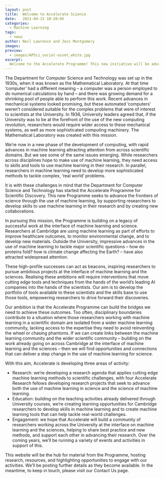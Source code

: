 ```yaml
---
layout: post
title:  Welcome to Accelerate Science
date:   2021-04-15 10:20:05
categories:
  - Machine Learning
tags:
  - news
author: Neil Lawrence and Jess Montgomery
images:
preview:
  - images/APSci_social-asset_white.jpg
excerpt:
  Welcome to the Accelerate Programme! This new initiative will be advancing research at the interface of machine learning and the sciences.
---
```

The Department for Computer Science and Technology was set up in the 1930s, when it was known as the Mathematical Laboratory. At that time ‘computer’ had a different meaning – a computer was a person employed to do numerical calculations by hand – and there was growing demand for a shrinking pool of people able to perform this work. Recent advances in mechanical systems looked promising, but these automated ‘computers’ weren’t considered suitable for the complex problems that were of interest to scientists at the University. In 1936, University leaders agreed that, if the University was to be at the forefront of the use of the new computing revolution, researchers would require wider access to these mechanical systems, as well as more sophisticated computing machinery. The Mathematical Laboratory was created with this mission.

We’re now in a new phase of the development of computing, with rapid advances in machine learning attracting attention from across scientific domains. But we see some of the same issues emerging. While researchers across disciplines hope to make use of machine learning, they need access to skills and tools to use machine learning in their research. In parallel, researchers in machine learning need to develop more sophisticated methods to tackle complex, ‘real world’ problems.

It is with these challenges in mind that the Department for Computer Science and Technology has started the Accelerate Programme for Scientific Discovery. This new Programme seeks to advance the frontiers of science through the use of machine learning, by supporting researchers to develop skills to use machine learning in their research and by creating new collaborations. 

In pursuing this mission, the Programme is building on a legacy of successful work at the interface of machine learning and science. Researchers at Cambridge are using machine learning as part of efforts to improve healthcare outcomes, to monitor environmental change, and to develop new materials. Outside the University, impressive advances in the use of machine learning to tackle major scientific questions – how do proteins fold? how is climate change affecting the Earth? – have also attracted widespread attention.  

These high-profile successes can act as beacons, inspiring researchers to pursue ambitious projects at the interface of machine learning and the sciences. Realising these ambitions will require interventions that move cutting edge tools and techniques from the hands of the world’s leading AI companies into the hands of the scientists. Our aim is to develop the portfolio of tools available to these scientists and the skills base to use those tools, empowering researchers to drive forward their discoveries. 

Our ambition is that the Accelerate Programme can build the bridges we need to achieve these outcomes. Too often, disciplinary boundaries contribute to a situation where those researchers working with machine learning in a scientific domain are isolated from a wider machine learning community, lacking access to the expertise they need to avoid reinventing the wheel or chasing phantoms. If we can create links between the machine learning community and the wider scientific community – building on the work already going on across Cambridge at the interface of machine learning and the sciences – then we will find opportunities and connections that can deliver a step change in the use of machine learning for science.

With this aim, Accelerate is developing three areas of activity:

* Research: we’re developing a research agenda that applies cutting edge machine learning methods to scientific challenges, with four Accelerate Research fellows developing research projects that seek to advance both the use of machine learning in science and the science of machine learning.
* Education: building on the teaching activities already delivered through University courses, we’re creating learning opportunities for Cambridge researchers to develop skills in machine learning and to create machine learning tools that can help tackle real-world challenges.
* Engagement: we hope that Accelerate will build a community of researchers working across the University at the interface on machine learning and the sciences, helping to share best practice and new methods, and support each other in advancing their research. Over the coming years, we’ll be running a variety of events and activities in support of this. 

This website will be the hub for material from the Programme, hosting research, resources, and highlighting opportunities to engage with our activities. We’ll be posting further details as they become available. In the meantime, to keep in touch, please visit our Contact Us page.
